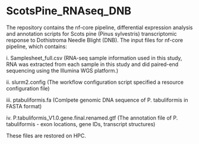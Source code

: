 # ScotsPine_RNAseq_DNB
The repository contains the nf-core pipeline, differential expression analysis and annotation scripts for Scots pine (Pinus sylvestris) transcriptomic response to Dothistroma Needle Blight (DNB). 
The input files for nf-core pipeline, which contains:

i. Samplesheet_full.csv (RNA-seq sample information used in this study, RNA was extracted from each sample in this study and did paired-end sequencing using the Illumina WGS platform.)

ii. slurm2.config (The workflow configuration script specified a resource configuration file)

iii. ptabuliformis.fa (Comlpete genomic DNA sequence of P. tabuliformis in FASTA format)

iv. P.tabuliformis_V1.0.gene.final.renamed.gtf (The annotation file of P. tabuliformis - exon locations, gene IDs, transcript structures)

These files are restored on HPC.


